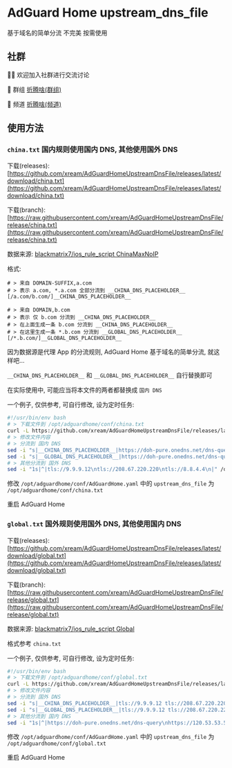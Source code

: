 # AdGuard Home upstream_dns_file

基于域名的简单分流 不完美 按需使用

## 社群

👏🏻 欢迎加入社群进行交流讨论

👥 群组 [折腾啥(群组)](https://t.me/zhetengsha_group)

📢 频道 [折腾啥(频道)](https://t.me/zhetengsha)

## 使用方法

### `china.txt` 国内规则使用国内 DNS, 其他使用国外 DNS

下载(releases): [https://github.com/xream/AdGuardHomeUpstreamDnsFile/releases/latest/download/china.txt](https://github.com/xream/AdGuardHomeUpstreamDnsFile/releases/latest/download/china.txt)

下载(branch): [https://raw.githubusercontent.com/xream/AdGuardHomeUpstreamDnsFile/release/china.txt](https://raw.githubusercontent.com/xream/AdGuardHomeUpstreamDnsFile/release/china.txt)

数据来源: [blackmatrix7/ios_rule_script ChinaMaxNoIP](https://github.com/blackmatrix7/ios_rule_script/tree/master/rule/Surge/ChinaMaxNoIP)

格式:

```
# > 来自 DOMAIN-SUFFIX,a.com
# > 表示 a.com, *.a.com 全部分流到 __CHINA_DNS_PLACEHOLDER__
[/a.com/b.com/]__CHINA_DNS_PLACEHOLDER__

# > 来自 DOMAIN,b.com
# > 表示 仅 b.com 分流到 __CHINA_DNS_PLACEHOLDER__
# > 在上面生成一条 b.com 分流到 __CHINA_DNS_PLACEHOLDER__
# > 在这里生成一条 *.b.com 分流到 __GLOBAL_DNS_PLACEHOLDER__
[/*.b.com/]__GLOBAL_DNS_PLACEHOLDER__
```

因为数据源是代理 App 的分流规则, AdGuard Home 基于域名的简单分流, 就这样吧...

`__CHINA_DNS_PLACEHOLDER__` 和 `__GLOBAL_DNS_PLACEHOLDER__` 自行替换即可

在实际使用中, 可能应当将本文件的两者都替换成 `国内 DNS`

一个例子, 仅供参考, 可自行修改, 设为定时任务:

```bash
#!/usr/bin/env bash
# > 下载文件到 /opt/adguardhome/conf/china.txt
curl -L https://github.com/xream/AdGuardHomeUpstreamDnsFile/releases/latest/download/china.txt -o /opt/adguardhome/conf/china.txt
# > 修改文件内容
# > 分流到 国内 DNS
sed -i "s|__CHINA_DNS_PLACEHOLDER__|https://doh-pure.onedns.net/dns-query https://120.53.53.53/dns-query https://223.6.6.6/dns-query|g" /opt/adguardhome/conf/china.txt
sed -i "s|__GLOBAL_DNS_PLACEHOLDER__|https://doh-pure.onedns.net/dns-query https://120.53.53.53/dns-query https://223.6.6.6/dns-query|g" /opt/adguardhome/conf/china.txt
# > 其他分流到 国外 DNS
sed -i "1s|^|tls://9.9.9.12\ntls://208.67.220.220\ntls://8.8.4.4\n|" /opt/adguardhome/conf/china.txt
```

修改 `/opt/adguardhome/conf/AdGuardHome.yaml` 中的 `upstream_dns_file` 为 `/opt/adguardhome/conf/china.txt`

重启 AdGuard Home

### `global.txt` 国外规则使用国外 DNS, 其他使用国内 DNS

下载(releases): [https://github.com/xream/AdGuardHomeUpstreamDnsFile/releases/latest/download/global.txt](https://github.com/xream/AdGuardHomeUpstreamDnsFile/releases/latest/download/global.txt)

下载(branch): [https://raw.githubusercontent.com/xream/AdGuardHomeUpstreamDnsFile/release/global.txt](https://raw.githubusercontent.com/xream/AdGuardHomeUpstreamDnsFile/release/global.txt)

数据来源: [blackmatrix7/ios_rule_script Global](https://github.com/blackmatrix7/ios_rule_script/tree/master/rule/Surge/Global)

格式参考 `china.txt`

一个例子, 仅供参考, 可自行修改, 设为定时任务:

```bash
#!/usr/bin/env bash
# > 下载文件到 /opt/adguardhome/conf/global.txt
curl -L https://github.com/xream/AdGuardHomeUpstreamDnsFile/releases/latest/download/global.txt -o /opt/adguardhome/conf/global.txt
# > 修改文件内容
# > 分流到 国外 DNS
sed -i "s|__CHINA_DNS_PLACEHOLDER__|tls://9.9.9.12 tls://208.67.220.220 tls://8.8.4.4|g" /opt/adguardhome/conf/global.txt
sed -i "s|__GLOBAL_DNS_PLACEHOLDER__|tls://9.9.9.12 tls://208.67.220.220 tls://8.8.4.4|g" /opt/adguardhome/conf/global.txt
# > 其他分流到 国内 DNS
sed -i "1s|^|https://doh-pure.onedns.net/dns-query\nhttps://120.53.53.53/dns-query\nhttps://223.6.6.6/dns-query\n|" /opt/adguardhome/conf/global.txt
```

修改 `/opt/adguardhome/conf/AdGuardHome.yaml` 中的 `upstream_dns_file` 为 `/opt/adguardhome/conf/global.txt`

重启 AdGuard Home
